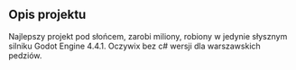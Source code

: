 ## Opis projektu

Najlepszy projekt pod słońcem, zarobi miliony, robiony w jedynie słysznym silniku Godot Engine 4.4.1. Oczywix bez c# wersji dla warszawskich pedziów.